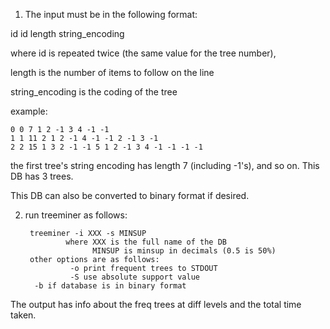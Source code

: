 1) The input must be in the following format:

id id length string_encoding

where id is repeated twice (the same value for the tree number), 

length is the number of items to follow on the line

string_encoding is the coding of the tree 

example: 

    0 0 7 1 2 -1 3 4 -1 -1
    1 1 11 2 1 2 -1 4 -1 -1 2 -1 3 -1
    2 2 15 1 3 2 -1 -1 5 1 2 -1 3 4 -1 -1 -1 -1

the first tree's string encoding has length 7 (including -1's), and so on.
This DB has 3 trees. 

This DB can also be converted to binary format if desired.

2) run treeminer as follows:

        treeminer -i XXX -s MINSUP
                where XXX is the full name of the DB
                      MINSUP is minsup in decimals (0.5 is 50%)
        other options are as follows:
                 -o print frequent trees to STDOUT
                 -S use absolute support value
		 -b if database is in binary format

The output has info about the freq trees at diff levels and the total
time taken.
